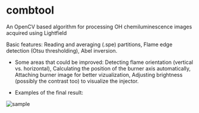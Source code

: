 # combtool
An OpenCV based algorithm for processing OH chemiluminescence images acquired using Lightfield

Basic features: Reading and averaging (.spe) partitions, Flame edge detection (Otsu thresholding), Abel inversion.

* Some areas that could be improved: Detecting flame orientation (vertical vs. horizontal), Calculating the position of the burner axis automatically, Attaching burner image for better vizualization, Adjusting brightness (possibly the contrast too) to visualize the injector.

- Examples of the final result:

![sample](https://user-images.githubusercontent.com/88498674/129801545-d60e075c-49c9-429c-99e2-5f3bb464e539.jpg)
